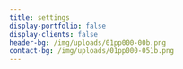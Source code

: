 ```yaml
---
title: settings
display-portfolio: false
display-clients: false
header-bg: /img/uploads/01pp000-00b.png
contact-bg: /img/uploads/01pp000-051b.png
---
```


